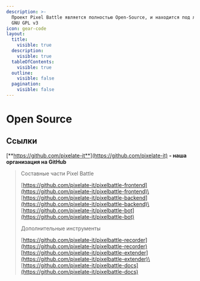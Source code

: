 ```yaml
---
description: >-
  Проект Pixel Battle является полностью Open-Source, и находится под лицензией
  GNU GPL v3
icon: gear-code
layout:
  title:
    visible: true
  description:
    visible: true
  tableOfContents:
    visible: true
  outline:
    visible: false
  pagination:
    visible: false
---
```


# Open Source

## Ссылки <a href="#links" id="links"></a>

[**https://github.com/pixelate-it**](https://github.com/pixelate-it) **- наша организация на GitHub**

> Составные части Pixel Battle
>
> [https://github.com/pixelate-it/pixelbattle-frontend](https://github.com/pixelate-it/pixelbattle-frontend)\
> [https://github.com/pixelate-it/pixelbattle-backend](https://github.com/pixelate-it/pixelbattle-backend)\
> [https://github.com/pixelate-it/pixelbattle-bot](https://github.com/pixelate-it/pixelbattle-bot)
>
>
>
> Дополнительные инструменты
>
> [https://github.com/pixelate-it/pixelbattle-recorder](https://github.com/pixelate-it/pixelbattle-recorder)[https://github.com/pixelate-it/pixelbattle-extender](https://github.com/pixelate-it/pixelbattle-extender)\
> [https://github.com/pixelate-it/pixelbattle-docs](https://github.com/pixelate-it/pixelbattle-docs)
